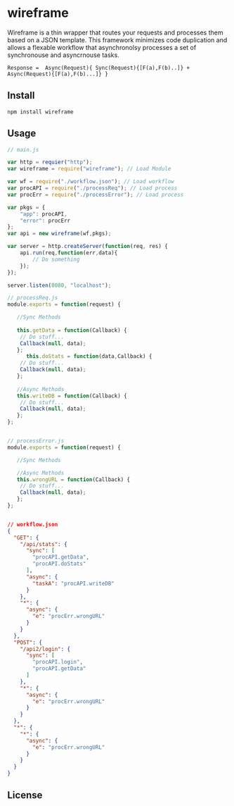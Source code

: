 # wireframe

Wireframe is a thin wrapper that routes your requests and processes them based on a JSON template. This framework minimizes code duplication and allows a flexable workflow that asynchronolsy processes a set of synchronouse and asyncrnouse tasks. 

```
Response =  Async(Request){ Sync(Request){[F(a),F(b)..]} + Async(Request){[F(a),F(b)...]} }
```

## Install

```Shell
npm install wireframe
```


## Usage


```JavaScript
// main.js

var http = requier("http");
var wireframe = require("wireframe"); // Load Module

var wf = require("./workflow.json"); // Load workflow
var procAPI = require("./processReq"); // Load process
var procErr = require("./processError"); // Load process

var pkgs = {
	"app": procAPI,
	"error": procErr
};
var api = new wireframe(wf,pkgs);

var server = http.createServer(function(req, res) {
	api.run(req,function(err,data){
		// Do something
	});
});

server.listen(8080, "localhost");
```

```JavaScript
// processReq.js
module.exports = function(request) {

   //Sync Methods
   
   this.getData = function(Callback) {
   	// Do stuff... 
   	Callback(null, data);
   };
      this.doStats = function(data,Callback) {
   	// Do stuff... 
   	Callback(null, data);
   };
   
   //Async Methods
   this.writeDB = function(Callback) {
   	// Do stuff... 
   	Callback(null, data);
   };
};
```

```JavaScript

// processError.js
module.exports = function(request) {

   //Sync Methods

   //Async Methods
   this.wrongURL = function(Callback) {
   	// Do stuff... 
   	Callback(null, data);
   };
};



```


```JSON
// workflow.json
{
  "GET": {
    "/api/stats": {
      "sync": [
        "procAPI.getData",
        "procAPI.doStats"
      ],
      "async": {
        "taskA": "procAPI.writeDB"
      }
    },
    "*": {
      "async": {
        "e": "procErr.wrongURL"
      }
    }
  },
  "POST": {
    "/api2/login": {
      "sync": [
        "procAPI.login",
        "procAPI.getData"
      ]
    },
    "*": {
      "async": {
        "e": "procErr.wrongURL"
      }
    }
  },
  "*": {
    "*": {
      "async": {
        "e": "procErr.wrongURL"
      }
    }
  }
}
```

## License
